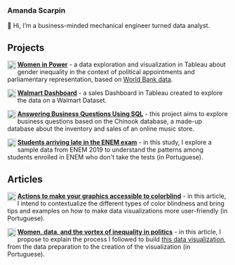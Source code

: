 ### Amanda Scarpin
👋 Hi, I’m a business-minded mechanical engineer turned data analyst.

## Projects

<a href="https://public.tableau.com/profile/amanda.scarpin#!/"><img align="left" alt="tableau" width="20px" src="https://cdn.worldvectorlogo.com/logos/tableau-software.svg"/>__[Women in Power](https://public.tableau.com/views/Women-in-power/Dashboard?:language=en&:retry=yes&:display_count=y&:origin=viz_share_link)__ - a data exploration and visualization in Tableau about gender inequality in the context of political appointments and parliamentary representation, based on [World Bank data](https://data.worldbank.org/indicator/SG.GEN.PARL.ZS).

<a href="https://public.tableau.com/profile/amanda.scarpin#!/"><img align="left" alt="tableau" width="20px" src="https://cdn.worldvectorlogo.com/logos/tableau-software.svg"/>__[Walmart Dashboard](https://public.tableau.com/views/WalmartDashboard_16046242102120/Dashboard?:language=en&:display_count=y&:origin=viz_share_link)__ - a sales Dashboard in Tableau created to explore the data on a Walmart Dataset.

<a href="https://github.com/amandascarpin/sql-projects/tree/main/answering-business-questions-with-sql"><img align="left" alt="sql" width="20px" src="https://www.royalcyber.com/blog/wp-content/uploads/2018/06/db-icon.png"/>__[Answering Business Questions Using SQL](https://github.com/amandascarpin/sql-projects/tree/main/answering-business-questions-with-sql)__ - this project aims to explore business questions based on the Chinook database, a made-up database about the inventory and sales of an online music store.

<a href="https://github.com/amandascarpin/python-projects/blob/main/Atrasados_do_Enem_Amanda_Scarpin.ipynb"><img align="left" alt="python" width="20px" src="https://cdn3.iconfinder.com/data/icons/logos-and-brands-adobe/512/267_Python-512.png"/>__[Students arriving late in the ENEM exam](https://github.com/amandascarpin/python-projects/blob/main/Atrasados_do_Enem_Amanda_Scarpin.ipynb)__ - in this study, I explore a sample data from ENEM 2019 to understand the patterns among students enrolled in ENEM who don't take the tests (in Portuguese).

## Articles
<a href="https://medium.com/@amandascarpin"><img align="left" alt="medium" width="20px" src="https://cdns.iconmonstr.com/wp-content/assets/preview/2018/240/iconmonstr-medium-1.png"/>__[Actions to make your graphics accessible to colorblind](https://medium.com/data-hackers/a%C3%A7%C3%B5es-simples-para-tornar-seus-gr%C3%A1ficos-acess%C3%ADveis-para-dalt%C3%B4nicos-85ec0eefff5b)__ - in this article, I intend to contextualize the different types of color blindness and bring tips and examples on how to make data visualizations more user-friendly (in Portuguese).

<a href="https://medium.com/@amandascarpin"><img align="left" alt="medium" width="20px" src="https://cdns.iconmonstr.com/wp-content/assets/preview/2018/240/iconmonstr-medium-1.png"/>__[Women, data, and the vortex of inequality in politics](https://medium.com/data-hackers/mulheres-dados-e-o-v%C3%B3rtice-da-desigualdade-na-pol%C3%ADtica-77532d987dba)__ - in this article, I propose to explain the process I followed to build [this data visualization](https://public.tableau.com/views/Women-in-power/Dashboard?:language=en&:retry=yes&:display_count=y&:origin=viz_share_link), from the data preparation to the creation of the visualization (in Portuguese).



<!---
amandascarpin/amandascarpin is a ✨ special ✨ repository because its `README.md` (this file) appears on your GitHub profile.
You can click the Preview link to take a look at your changes.
--->
